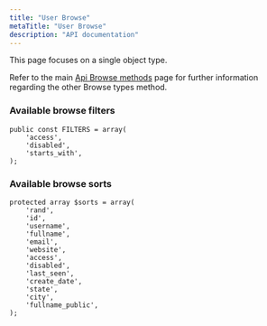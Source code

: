 ```yaml
---
title: "User Browse"
metaTitle: "User Browse"
description: "API documentation"
---
```


This page focuses on a single object type.

Refer to the main [Api Browse methods](https://ampache.org/api/api-browse) page for further information regarding the other Browse types method.

### Available browse filters

    public const FILTERS = array(
        'access',
        'disabled',
        'starts_with',
    );

### Available browse sorts

    protected array $sorts = array(
        'rand',
        'id',
        'username',
        'fullname',
        'email',
        'website',
        'access',
        'disabled',
        'last_seen',
        'create_date',
        'state',
        'city',
        'fullname_public',
    );
